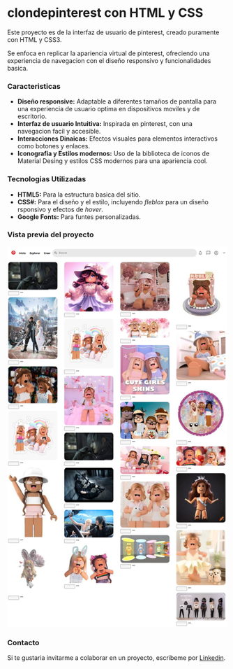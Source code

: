 # clondepinterest con HTML y CSS
Este proyecto es de la interfaz de usuario de pinterest, creado puramente con HTML y CSS3.

Se enfoca en replicar la apariencia virtual de pinterest, ofreciendo una experiencia de navegacion con el diseño responsivo y funcionalidades basica.

### Caracteristicas

* **Diseño responsive:** Adaptable a diferentes tamaños de pantalla para una experiencia de usuario optima en dispositivos moviles y de escritorio.
* **Interfaz de usuario Intuitiva:** Inspirada en pinterest, con una navegacion facil y accesible.
* **Interacciones Dinaicas:** Efectos visuales para elementos interactivos como botones y enlaces.
* **Iconografia y Estilos modernos:** Uso de la biblioteca de iconos de Material Desing y estilos CSS modernos para una apariencia cool.

### Tecnologias Utilizadas
+ **HTML5:** Para la estructura basica del sitio.
+ **CSS#:** Para el diseño y el estilo, incluyendo _fleblox_ para un diseño rsponsivo y efectos de _hover_.
+ **Google Fonts:** Para funtes personalizadas.

### Vista previa del proyecto
![DEMO](imagenes/pinterestscreen.jpeg)

### Contacto
Si te gustaria invitarme a colaborar en un proyecto, escribeme por [Linkedin](https://www.linkedin.com/in/claudia-hern%C3%A1ndez-652942183/).
